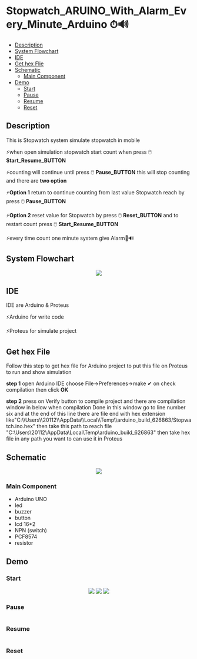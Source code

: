 # Stopwatch_ARUINO_With_Alarm_Every_Minute_Arduino ⏱🔊
- [Description](#Description)
- [System Flowchart](#System-Flowchart)
- [IDE](#IDE)
- [Get hex Flie](#Get-Hex-File)
- [Schematic](#Schematic)
  - [Main Component](#Main-Component)
- [Demo](#Demo)
  - [Start](#Start)
  - [Pause](#Pause)
  - [Resume](#Resume)
  - [Reset](#Reset)

## Description
<p>This is Stopwatch system simulate stopwatch in mobile </p>
<p>⚡when open simulation stopwatch start count when press 🖱️ <strong>Start_Resume_BUTTON</strong> </p>
<p>⚡counting will continue until press 🖱️ <strong>Pause_BUTTON</strong> this will stop counting and there are <strong>two option</strong></p>
<p>⚡<strong>Option 1</strong> return to continue counting from last value Stopwatch reach by press 🖱️ <strong>Pause_BUTTON</strong> </p>
<p>⚡<strong>Option 2</strong> reset value for Stopwatch  by press 🖱️ <strong>Reset_BUTTON</strong> and to restart count press 🖱️ <strong>Start_Resume_BUTTON</strong></p>
<p>⚡every time count one minute  system give Alarm🔔🔊</p>

## System Flowchart
<p align="center"> 
  <img src="https://user-images.githubusercontent.com/77234053/188345725-2234f5c1-e31e-4d01-b216-1e40f3856523.png">
  </p>
  
## IDE
<p>IDE are Arduino & Proteus</p>
<P>⚡Arduino for write code </p>
<p>⚡Proteus for simulate project</p>

## Get hex File
<p>Follow this step to get hex file for Arduino project to put this file on Proteus to run and show simulation</p>
<p><strong>step 1</strong> open Arduino IDE choose File->Preferences->make ✔ on check compilation then click <strong>OK</strong>  </p>
<p><strong>step 2</strong> press on Verify button to compile project and there are compilation window in below when compilation Done in this window go to line number six and at the end of this line there are file end with hex extension like"C:\\Users\\20112\\AppData\\Local\\Temp\\arduino_build_626863/Stopwatch.ino.hex" then take this path to reach file "C:\Users\20112\AppData\Local\Temp\arduino_build_626863" then take hex file in any path you want to can use it in Proteus </p>

## Schematic
<p align="center">
  <img src="https://user-images.githubusercontent.com/77234053/188349965-08d09d14-1f8f-47c7-8ebe-a00878ab6e94.png">
</p>

### Main Component
- Arduino UNO
- led
- buzzer
- button
- lcd 16*2
- NPN (switch)
- PCF8574
- resistor

## Demo

### Start
<p align="center">
  <img src="https://user-images.githubusercontent.com/77234053/188352762-bf4c6aba-0e8c-4371-8972-2639e00e78b5.gif">
  <img src="https://user-images.githubusercontent.com/77234053/188353007-14e3844b-3311-41f1-9ed1-c48413ec5e7e.jpg"> 
  <img src="https://user-images.githubusercontent.com/77234053/188353874-302e3d01-afaa-41e5-8769-21142a6b7aab.gif">
  </p>

                                                                                                                  
### Pause
<p >
  <img src="">
  </p>
  
### Resume
<p>
  <img src="">
  </p>

### Reset
<p>
  <img src="">
  </p>





